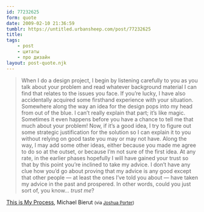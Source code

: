 ```yaml
---
id: 77232625
form: quote
date: 2009-02-10 21:36:59
tumblr: https://untitled.urbansheep.com/post/77232625
title: 
tags:
    - post
    - цитаты
    - про дизайн
layout: post-quote.njk
---
```


<blockquote>
When I do a design project, I begin by listening carefully to you as you talk about your problem and read whatever background material I can find that relates to the issues you face. If you’re lucky, I have also accidentally acquired some firsthand experience with your situation. Somewhere along the way an idea for the design pops into my head from out of the blue. I can’t really explain that part; it’s like magic. Sometimes it even happens before you have a chance to tell me that much about your problem! Now, if it’s a good idea, I try to figure out some strategic justification for the solution so I can explain it to you without relying on good taste you may or may not have. Along the way, I may add some other ideas, either because you made me agree to do so at the outset, or because I’m not sure of the first idea. At any rate, in the earlier phases hopefully I will have gained your trust so that by this point you’re inclined to take my advice. I don’t have any clue how you’d go about proving that my advice is any good except that other people — at least the ones I’ve told you about — have taken my advice in the past and prospered. In other words, could you just sort of, you know… <em>trust me</em>?
</blockquote>

<a href="http://www.designobserver.com/archives/entry.html?id=17485">This is My Process</a>, Michael Bierut <small>(via <a href="http://bokardo.com/archives/is-good-design-replicable/">Joshua Porter</a>)</small>
